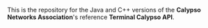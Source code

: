 This is the repository for the Java and C++ versions of the **Calypso Networks Association**'s reference **Terminal Calypso API**.
